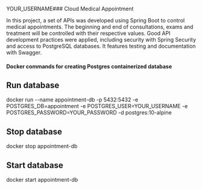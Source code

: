 YOUR_USERNAME### Cloud Medical Appointment

In this project, a set of APIs was developed using Spring Boot to control medical appointments. The beginning and end of consultations, exams and treatment will be controlled with their respective values. Good API development practices were applied, including security with Spring Security and access to PostgreSQL databases. It features testing and documentation with Swagger.

#### Docker commands for creating Postgres containerized database
## Run database
docker run --name appointment-db -p 5432:5432 -e POSTGRES_DB=appointment -e POSTGRES_USER=YOUR_USERNAME -e 
POSTGRES_PASSWORD=YOUR_PASSWORD -d postgres:10-alpine

## Stop database
docker stop appointment-db

## Start database
docker start appointment-db